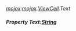 _[mojox](../../modules/mojox/mojox-module.md):[mojox](../../modules/mojox/mojox-module.md).[ViewCell](../../modules/mojox/mojox-viewcell.md).Text_
##### Property Text:[String](../../modules/wonkey/wonkey-types-string.md)
